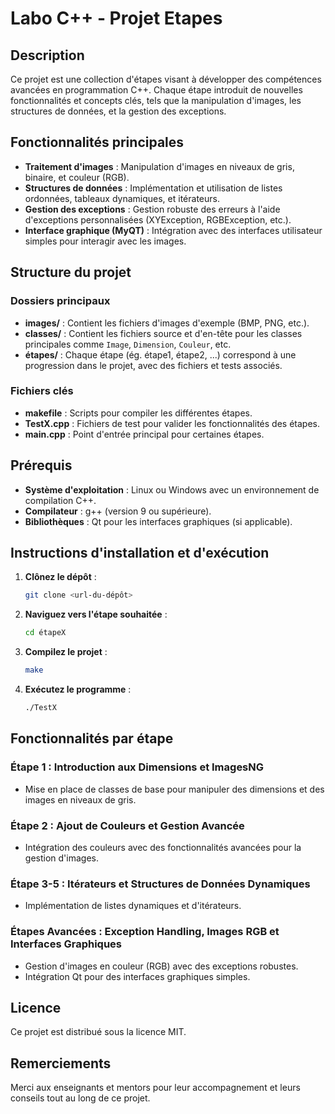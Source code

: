# Labo C++ - Projet Etapes

## Description
Ce projet est une collection d'étapes visant à développer des compétences avancées en programmation C++. Chaque étape introduit de nouvelles fonctionnalités et concepts clés, tels que la manipulation d'images, les structures de données, et la gestion des exceptions.

## Fonctionnalités principales
- **Traitement d'images** : Manipulation d'images en niveaux de gris, binaire, et couleur (RGB).
- **Structures de données** : Implémentation et utilisation de listes ordonnées, tableaux dynamiques, et itérateurs.
- **Gestion des exceptions** : Gestion robuste des erreurs à l'aide d'exceptions personnalisées (XYException, RGBException, etc.).
- **Interface graphique (MyQT)** : Intégration avec des interfaces utilisateur simples pour interagir avec les images.

## Structure du projet

### Dossiers principaux
- **images/** : Contient les fichiers d'images d'exemple (BMP, PNG, etc.).
- **classes/** : Contient les fichiers source et d'en-tête pour les classes principales comme `Image`, `Dimension`, `Couleur`, etc.
- **étapes/** : Chaque étape (ég. étape1, étape2, ...) correspond à une progression dans le projet, avec des fichiers et tests associés.

### Fichiers clés
- **makefile** : Scripts pour compiler les différentes étapes.
- **TestX.cpp** : Fichiers de test pour valider les fonctionnalités des étapes.
- **main.cpp** : Point d'entrée principal pour certaines étapes.

## Prérequis
- **Système d'exploitation** : Linux ou Windows avec un environnement de compilation C++.
- **Compilateur** : g++ (version 9 ou supérieure).
- **Bibliothèques** : Qt pour les interfaces graphiques (si applicable).

## Instructions d'installation et d'exécution
1. **Clônez le dépôt** :
   ```bash
   git clone <url-du-dépôt>
   ```

2. **Naviguez vers l'étape souhaitée** :
   ```bash
   cd étapeX
   ```

3. **Compilez le projet** :
   ```bash
   make
   ```

4. **Exécutez le programme** :
   ```bash
   ./TestX
   ```

## Fonctionnalités par étape
### Étape 1 : Introduction aux Dimensions et ImagesNG
- Mise en place de classes de base pour manipuler des dimensions et des images en niveaux de gris.

### Étape 2 : Ajout de Couleurs et Gestion Avancée
- Intégration des couleurs avec des fonctionnalités avancées pour la gestion d'images.

### Étape 3-5 : Itérateurs et Structures de Données Dynamiques
- Implémentation de listes dynamiques et d'itérateurs.

### Étapes Avancées : Exception Handling, Images RGB et Interfaces Graphiques
- Gestion d'images en couleur (RGB) avec des exceptions robustes.
- Intégration Qt pour des interfaces graphiques simples.

## Licence
Ce projet est distribué sous la licence MIT.

## Remerciements
Merci aux enseignants et mentors pour leur accompagnement et leurs conseils tout au long de ce projet.

